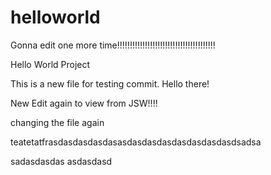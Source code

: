 # helloworld
Gonna edit one more time!!!!!!!!!!!!!!!!!!!!!!!!!!!!!!!!!!!!!!!

Hello World Project

This is a new file for testing commit.
Hello there!

New Edit again to view from JSW!!!!

changing the file again

teatetatfrasdasdasdasdasasdasdasdasdasdasdasdasdsadsa


sadasdasdas
asdasdasd
